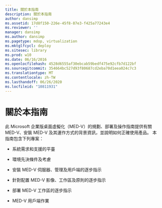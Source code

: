 ```yaml
---
title: 關於本指南
description: 關於本指南
author: dansimp
ms.assetid: 17d8f150-226e-45f8-87e3-f425a77243e4
ms.reviewer: ''
manager: dansimp
ms.author: dansimp
ms.pagetype: mdop, virtualization
ms.mktglfcycl: deploy
ms.sitesec: library
ms.prod: w10
ms.date: 06/16/2016
ms.openlocfilehash: 4528d6555af30ebcab59bedf475e92cfb7d122bf
ms.sourcegitcommit: 354664bc527d93f80687cd2eba70d1eea024c7c3
ms.translationtype: MT
ms.contentlocale: zh-TW
ms.lasthandoff: 06/26/2020
ms.locfileid: "10811931"
---
```

# 關於本指南


此 Microsoft 企業版桌面虛擬化（MED-V）的規劃、部署及操作指南提供有關 MED-V、安裝 MED-V 及其運作方式的背景資訊，並說明如何正確使用產品。 本指南包含下列專案：

-   系統需求和支援的平臺

-   環境先決條件及考慮

-   安裝 MED-V 伺服器、管理及用戶端的逐步指示

-   針對配置 MED-V 影像、工作區及原則的逐步指示

-   部署 MED-V 工作區的逐步指示

-   MED-V 用戶端作業

 

 





